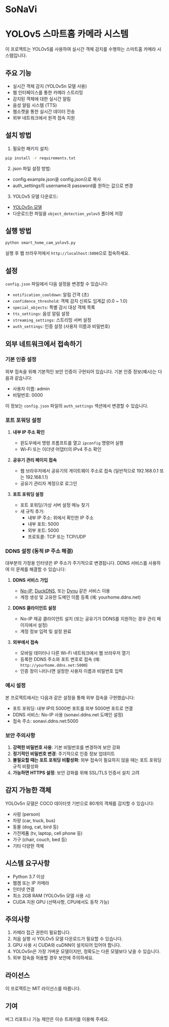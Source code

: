 # SoNaVi
# YOLOv5 스마트홈 카메라 시스템

이 프로젝트는 YOLOv5를 사용하여 실시간 객체 감지를 수행하는 스마트홈 카메라 시스템입니다.

## 주요 기능

- 실시간 객체 감지 (YOLOv5n 모델 사용)
- 웹 인터페이스를 통한 카메라 스트리밍
- 감지된 객체에 대한 실시간 알림
- 음성 알림 시스템 (TTS)
- 웹소켓을 통한 실시간 데이터 전송
- 외부 네트워크에서 원격 접속 지원

## 설치 방법

1. 필요한 패키지 설치:
```bash
pip install -r requirements.txt
```

2. json 파일 설정 방법:
- config.example.json을 config.json으로 복사
- auth_settings의 username과 password를 원하는 값으로 변경

3. YOLOv5 모델 다운로드:
- [YOLOv5n 모델](https://github.com/ultralytics/yolov5/releases/download/v6.1/yolov5n.pt)
- 다운로드한 파일을 `object_detection_yolov5` 폴더에 저장

## 실행 방법

```bash
python smart_home_cam_yolov5.py
```

실행 후 웹 브라우저에서 `http://localhost:5000`으로 접속하세요.

## 설정

`config.json` 파일에서 다음 설정을 변경할 수 있습니다:

- `notification_cooldown`: 알림 간격 (초)
- `confidence_threshold`: 객체 감지 신뢰도 임계값 (0.0 ~ 1.0)
- `special_objects`: 특별 감시 대상 객체 목록
- `tts_settings`: 음성 알림 설정
- `streaming_settings`: 스트리밍 서버 설정
- `auth_settings`: 인증 설정 (사용자 이름과 비밀번호)

## 외부 네트워크에서 접속하기

### 기본 인증 설정

외부 접속을 위해 기본적인 보안 인증이 구현되어 있습니다. 기본 인증 정보(예시)는 다음과 같습니다:
- 사용자 이름: admin
- 비밀번호: 0000

이 정보는 `config.json` 파일의 `auth_settings` 섹션에서 변경할 수 있습니다.

### 포트 포워딩 설정

1. **내부 IP 주소 확인**
   - 윈도우에서 명령 프롬프트를 열고 `ipconfig` 명령어 실행
   - Wi-Fi 또는 이더넷 어댑터의 IPv4 주소 확인

2. **공유기 관리 페이지 접속**
   - 웹 브라우저에서 공유기의 게이트웨이 주소로 접속 (일반적으로 192.168.0.1 또는 192.168.1.1)
   - 공유기 관리자 계정으로 로그인

3. **포트 포워딩 설정**
   - 포트 포워딩/가상 서버 설정 메뉴 찾기
   - 새 규칙 추가:
     - 내부 IP 주소: 위에서 확인한 IP 주소
     - 내부 포트: 5000
     - 외부 포트: 5000
     - 프로토콜: TCP 또는 TCP/UDP

### DDNS 설정 (동적 IP 주소 해결)

대부분의 가정용 인터넷은 IP 주소가 주기적으로 변경됩니다. DDNS 서비스를 사용하여 이 문제를 해결할 수 있습니다:

1. **DDNS 서비스 가입**
   - [No-IP](https://www.noip.com/), [DuckDNS](https://www.duckdns.org/), 또는 [Dynu](https://www.dynu.com/) 같은 서비스 이용
   - 계정 생성 및 고유한 도메인 이름 등록 (예: yourhome.ddns.net)

2. **DDNS 클라이언트 설정**
   - No-IP 제공 클라이언트 설치 (또는 공유기가 DDNS를 지원하는 경우 관리 페이지에서 설정)
   - 계정 정보 입력 및 설정 완료

3. **외부에서 접속**
   - 모바일 데이터나 다른 Wi-Fi 네트워크에서 웹 브라우저 열기
   - 등록한 DDNS 주소와 포트 번호로 접속 (예: `http://yourhome.ddns.net:5000`)
   - 인증 창이 나타나면 설정한 사용자 이름과 비밀번호 입력

### 예시 설정

본 프로젝트에서는 다음과 같은 설정을 통해 외부 접속을 구현했습니다:
- 포트 포워딩: 내부 IP의 5000번 포트를 외부 5000번 포트로 연결
- DDNS 서비스: No-IP 사용 (sonavi.ddns.net 도메인 설정)
- 접속 주소: sonavi.ddns.net:5000

### 보안 주의사항

1. **강력한 비밀번호 사용**: 기본 비밀번호를 변경하여 보안 강화
2. **정기적인 비밀번호 변경**: 주기적으로 인증 정보 업데이트
3. **불필요할 때는 포트 포워딩 비활성화**: 외부 접속이 필요하지 않을 때는 포트 포워딩 규칙 비활성화
4. **가능하면 HTTPS 설정**: 보안 강화를 위해 SSL/TLS 인증서 설치 고려

## 감지 가능한 객체

YOLOv5n 모델은 COCO 데이터셋 기반으로 80개의 객체를 감지할 수 있습니다:
- 사람 (person)
- 차량 (car, truck, bus)
- 동물 (dog, cat, bird 등)
- 가전제품 (tv, laptop, cell phone 등)
- 가구 (chair, couch, bed 등)
- 기타 다양한 객체

## 시스템 요구사항

- Python 3.7 이상
- 웹캠 또는 IP 카메라
- 인터넷 연결
- 최소 2GB RAM (YOLOv5n 모델 사용 시)
- CUDA 지원 GPU (선택사항, CPU에서도 동작 가능)

## 주의사항

1. 카메라 접근 권한이 필요합니다.
2. 처음 실행 시 YOLOv5 모델 다운로드가 필요할 수 있습니다.
3. GPU 사용 시 CUDA와 cuDNN이 설치되어 있어야 합니다.
4. YOLOv5n은 가장 가벼운 모델이지만, 정확도는 다른 모델보다 낮을 수 있습니다.
5. 외부 접속을 허용할 경우 보안에 주의하세요.

## 라이선스

이 프로젝트는 MIT 라이선스를 따릅니다.

## 기여

버그 리포트나 기능 제안은 이슈 트래커를 이용해 주세요. 
